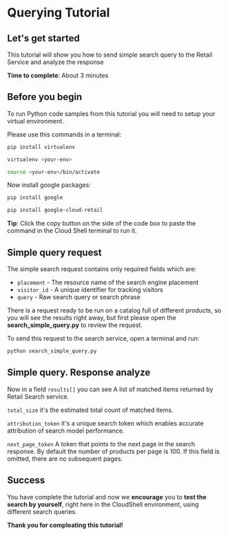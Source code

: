 # **Querying Tutorial**

## Let's get started

This tutorial will show you how to send simple search query to the Retail Service and analyze the response

**Time to complete**: About 3 minutes

## Before you begin

To run Python code samples from this tutorial you will need to setup your virtual environment.

Please use this commands in a terminal:
```bash
pip install virtualenv
```
```bash
virtualenv <your-env>
```
```bash
source <your-env>/bin/activate
```
Now install google packages:
```bash
pip install google
```
```bash
pip install google-cloud-retail
```

**Tip**: Click the copy button on the side of the code box to paste the command in the Cloud Shell terminal to run it.

## Simple query request

The simple search request contains only required fields which are: 
  - ```placement``` - The resource name of the search engine placement
  - ```visitor_id``` - A unique identifier for tracking visitors
  - ```query``` - Raw search query or search phrase

There is a request ready to be run on a catalog full of different products, so you will see the results right away, 
but first please open the **search_simple_query.py** to review the request.

To send this request to the search service, open a terminal and run:
```bash
python search_simple_query.py 
```

## Simple query. Response analyze

Now in a field ```results[]``` you can see A list of matched items returned by Retail Search service.

```total_size``` it's the estimated total count of matched items.

```attribution_token``` it's a unique search token which enables accurate attribution of search model performance.

```next_page_token``` A token that points to the next page in the search response. By default the number of products per page is 100. If this field is omitted, there are no subsequent pages.

## Success 

You have complete the tutorial and now we **encourage** you to **test the search by yourself**, right here in the CloudShell environment, using different search queries.

**Thank you for compleating this tutorial!**





